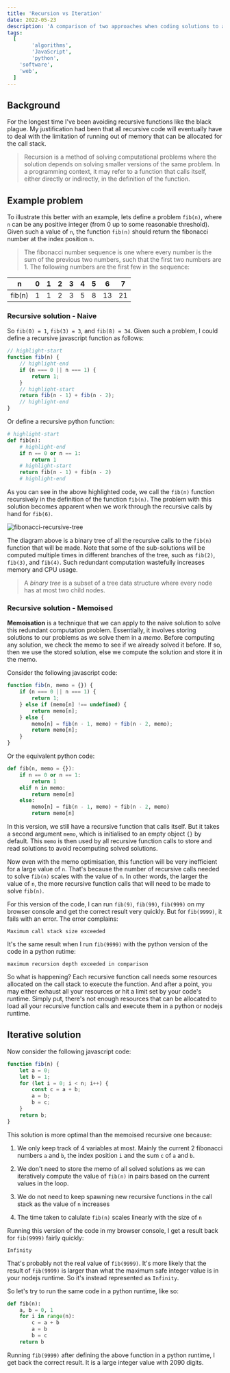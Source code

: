 ```yaml
---
title: 'Recursion vs Iteration'
date: 2022-05-23
description: 'A comparison of two approaches when coding solutions to algorithms in various programming languages'
tags:
  [
		'algorithms',
		'JavaScript',
		'python',
    'software',
    'web',
  ]
---
```


## Background

For the longest time I've been avoiding recursive functions like the black plague. My justification had been that all recursive code will eventually have to deal with the limitation of running out of memory that can be allocated for the call stack.

> Recursion is a method of solving computational problems where the solution depends on solving smaller versions of the same problem. In a programming context, it may refer to a function that calls itself, either directly or indirectly, in the definition of the function.

## Example problem

To illustrate this better with an example, lets define a problem `fib(n)`, where `n` can be any positive integer (from 0 up to some reasonable threshold). Given such a value of `n`, the function `fib(n)` should return the fibonacci number at the index position `n`.

> The fibonacci number sequence is one where every number is the sum of the previous two numbers, such that the first two numbers are 1. The following numbers are the first few in the sequence:

| n      | 0   | 1   | 2   | 3   | 4   | 5   | 6   | 7   |
| ------ | --- | --- | --- | --- | --- | --- | --- | --- |
| fib(n) | 1   | 1   | 2   | 3   | 5   | 8   | 13  | 21  |

### Recursive solution - Naive

So `fib(0) = 1`, `fib(3) = 3`, and `fib(8) = 34`. Given such a problem, I could define a recursive javascript function as follows:

```js
// highlight-start
function fib(n) {
	// highlight-end
	if (n === 0 || n === 1) {
		return 1;
	}
	// highlight-start
	return fib(n - 1) + fib(n - 2);
	// highlight-end
}
```

Or define a recursive python function:

```python
# highlight-start
def fib(n):
	# highlight-end
	if n == 0 or n == 1:
		return 1
	# highlight-start
	return fib(n - 1) + fib(n - 2)
	# highlight-end
```

As you can see in the above highlighted code, we call the `fib(n)` function recursively in the definition of the function `fib(n)`. The problem with this solution becomes apparent when we work through the recursive calls by hand for `fib(6)`.

![fibonacci-recursive-tree](https://files.imranc.io/static/blog/posts/recursion-vs-iteration/fibonacci-recursive-tree.jpeg 'Fibonacci recursive tree diagram')

The diagram above is a binary tree of all the recursive calls to the `fib(n)` function that will be made. Note that some of the sub-solutions will be computed multiple times in different branches of the tree, such as `fib(2)`, `fib(3)`, and `fib(4)`. Such redundant computation wastefully increases memory and CPU usage.

> A _binary tree_ is a subset of a tree data structure where every node has at most two child nodes.

### Recursive solution - Memoised

**Memoisation** is a technique that we can apply to the naive solution to solve this redundant computation problem. Essentially, it involves storing solutions to our problems as we solve them in a _memo_. Before computing any solution, we check the memo to see if we already solved it before. If so, then we use the stored solution, else we compute the solution and store it in the memo.

Consider the following javascript code:

```js
function fib(n, memo = {}) {
	if (n === 0 || n === 1) {
		return 1;
	} else if (memo[n] !== undefined) {
		return memo[n];
	} else {
		memo[n] = fib(n - 1, memo) + fib(n - 2, memo);
		return memo[n];
	}
}
```

Or the equivalent python code:

```python
def fib(n, memo = {}):
	if n == 0 or n == 1:
		return 1
	elif n in memo:
		return memo[n]
	else:
		memo[n] = fib(n - 1, memo) + fib(n - 2, memo)
		return memo[n]
```

In this version, we still have a recursive function that calls itself. But it takes a second argument `memo`, which is initialised to an empty object `{}` by default. This `memo` is then used by all recursive function calls to store and read solutions to avoid recomputing solved solutions.

Now even with the memo optimisation, this function will be very inefficient for a large value of `n`. That's because the number of recursive calls needed to solve `fib(n)` scales with the value of `n`. In other words, the larger the value of `n`, the more recursive function calls that will need to be made to solve `fib(n)`.

For this version of the code, I can run `fib(9)`, `fib(99)`, `fib(999)` on my browser console and get the correct result very quickly. But for `fib(9999)`, it fails with an error. The error complains:

```
Maximum call stack size exceeded
```

It's the same result when I run `fib(9999)` with the python version of the code in a python rutime:

```
maximum recursion depth exceeded in comparison
```

So what is happening? Each recursive function call needs some resources allocated on the call stack to execute the function. And after a point, you may either exhaust all your resources or hit a limit set by your code's runtime. Simply put, there's not enough resources that can be allocated to load all your recursive function calls and execute them in a python or nodejs runtime.

## Iterative solution

Now consider the following javascript code:

```js
function fib(n) {
	let a = 0;
	let b = 1;
	for (let i = 0; i < n; i++) {
		const c = a + b;
		a = b;
		b = c;
	}
	return b;
}
```

This solution is more optimal than the memoised recursive one because:

1. We only keep track of 4 variables at most. Mainly the current 2 fibonacci numbers `a` and `b`, the index position `i` and the sum `c` of `a` and `b`.

2. We don't need to store the memo of all solved solutions as we can iteratively compute the value of `fib(n)` in pairs based on the current values in the loop.

3. We do not need to keep spawning new recursive functions in the call stack as the value of `n` increases

4. The time taken to calulate `fib(n)` scales linearly with the size of `n`

Running this version of the code in my browser console, I get a result back for `fib(9999)` fairly quickly:

```
Infinity
```

That's probably not the real value of `fib(9999)`. It's more likely that the result of `fib(9999)` is larger than what the maximum safe integer value is in your nodejs runtime. So it's instead represented as `Infinity`.

So let's try to run the same code in a python runtime, like so:

```python
def fib(n):
	a, b = 0, 1
	for i in range(n):
		c = a + b
		a = b
		b = c
	return b
```

Running `fib(9999)` after defining the above function in a python runtime, I get back the correct result. It is a large integer value with 2090 digits.
